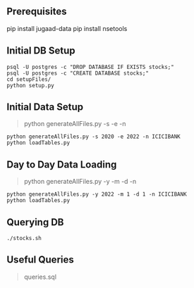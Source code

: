 ## Prerequisites
pip install jugaad-data
pip install nsetools

## Initial DB Setup
```
psql -U postgres -c "DROP DATABASE IF EXISTS stocks;"
psql -U postgres -c "CREATE DATABASE stocks;"
cd setupFiles/
python setup.py
```

## Initial Data Setup
> python generateAllFiles.py -s <start-year> -e <end-year> -n <legacy-stock-code>
```
python generateAllFiles.py -s 2020 -e 2022 -n ICICIBANK
python loadTables.py
```

## Day to Day Data Loading
> python generateAllFiles.py -y <current-year> -m <current-month> -d <day> -n <legacy-stock-code>
```
python generateAllFiles.py -y 2022 -m 1 -d 1 -n ICICIBANK
python loadTables.py
```

## Querying DB
```
./stocks.sh
```

## Useful Queries
> queries.sql